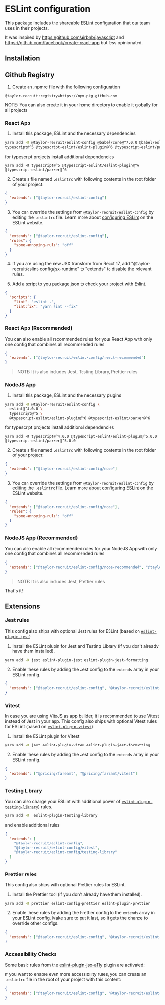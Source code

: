 # ESLint configuration

This package includes the shareable [ESLint](https://eslint.org) configuration that our team uses in their
projects.

It was inspired by https://github.com/airbnb/javascript and https://github.com/facebook/create-react-app but less
opinionated.

## Installation

## Github Registry

1. Create an .npmrc file with the following configuration

```
@taylor-recruit:registry=https://npm.pkg.github.com
```

NOTE: You can also create it in your home directory to enable it globally for all projects.

### React App

1. Install this package, ESLint and the necessary dependencies

```sh
yarn add -D @taylor-recruit/eslint-config @babel/core@^7.0.0 @babel/eslint-parser@^7.0.0 @babel/preset-react@^7.0.0 eslint@^8.0.0 eslint-plugin-react@^7.0.0 eslint-plugin-react-hooks@^4.0.0 \
typescript@^5 @typescript-eslint/eslint-plugin@^6 @typescript-eslint/parser@^6
```

for typescript projects install additional dependencies

```shell
yarn add -D typescript@^5 @typescript-eslint/eslint-plugin@^6 @typescript-eslint/parser@^6
```

2. Create a file named `.eslintrc` with following contents in the root folder of your project:

```json
{
  "extends": ["@taylor-recruit/eslint-config"]
}
```

3. You can override the settings from `@taylor-recruit/eslint-config` by editing the `.eslintrc` file. Learn more
   about [configuring ESLint](http://eslint.org/docs/user-guide/configuring) on the ESLint website.

```json
{
  "extends": ["@taylor-recruit/eslint-config"],
  "rules": {
    "some-annoying-rule": "off"
  }
}
```

4. If you are using the new JSX transform from React 17, add "@taylor-recruit/eslint-config/jsx-runtime" to "extends" to disable
   the relevant rules.

5. Add a script to you package.json to check your project with Eslint.

```json
{
  "scripts": {
    "lint": "eslint .",
    "lint:fix": "yarn lint --fix"
  }
}
```

### React App (Recommended)

You can also enable all recommended rules for your React App with only one config that combines all recommended rules

```json
{
  "extends": ["@taylor-recruit/eslint-config/react-recommended"]
}
```

> NOTE: It is also includes Jest, Testing Library, Prettier rules

### NodeJS App

1. Install this package, ESLint and the necessary plugins

```sh
yarn add -D @taylor-recruit/eslint-config \
  eslint@^8.0.0 \
  typescript@^5 \
  @typescript-eslint/eslint-plugin@^6 @typescript-eslint/parser@^6

```

for typescript projects install additional dependencies

```shell
yarn add -D typescript@^4.0.0 @typescript-eslint/eslint-plugin@^5.0.0 @typescript-eslint/parser@^5.0.0
```

2. Create a file named `.eslintrc` with following contents in the root folder of your project:

```json
{
  "extends": ["@taylor-recruit/eslint-config/node"]
}
```

3. You can override the settings from `@taylor-recruit/eslint-config` by editing the `.eslintrc` file. Learn more
   about [configuring ESLint](http://eslint.org/docs/user-guide/configuring) on the ESLint website.

```json
{
  "extends": ["@taylor-recruit/eslint-config/node"],
  "rules": {
    "some-annoying-rule": "off"
  }
}
```

### NodeJS App (Recommended)

You can also enable all recommended rules for your NodeJS App with only one config that combines all recommended rules

```json
{
  "extends": ["@taylor-recruit/eslint-config/node-recommended", "@taylor-recruit/eslint-config/jest"]
}
```

> NOTE: It is also includes Jest, Prettier rules

That's it!

## Extensions

### Jest rules

This config also ships with optional Jest rules for ESLint (based
on [`eslint-plugin-jest`](https://github.com/jest-community/eslint-plugin-jest))

1. Install the ESLint plugin for Jest and Testing Library (if you don't already have them installed).

```sh
yarn add -D jest eslint-plugin-jest eslint-plugin-jest-formatting
```

2. Enable these rules by adding the Jest config to the `extends` array in your ESLint config.

```json
{
  "extends": ["@taylor-recruit/eslint-config", "@taylor-recruit/eslint-config/jest"]
}
```

### Vitest

In case you are using ViteJS as app builder, it is recommended to use Vitest instead of Jest in your app.
This config also ships with optional Vitest rules for ESLint (based
on [`eslint-plugin-vitest`](https://github.com/veritem/eslint-plugin-vitest))

1. Install the ESLint plugin for Vitest

```sh
yarn add -D jest eslint-plugin-vites eslint-plugin-jest-formatting
```

2. Enable these rules by adding the Jest config to the `extends` array in your ESLint config.

```json
{
  "extends": ["@pricing/fareamt", "@pricing/fareamt/vitest"]
}
```

### Testing Library

You can also charge your ESLint with additional power
of [`eslint-plugin-testing-library`](https://github.com/testing-library/eslint-plugin-testing-library)) rules.

```sh
yarn add -D  eslint-plugin-testing-library
```

and enable additional rules

```json
{
  "extends": [
    "@taylor-recruit/eslint-config",
    "@taylor-recruit/eslint-config/vitest",
    "@taylor-recruit/eslint-config/testing-library"
  ]
}
```

### Prettier rules

This config also ships with optional Prettier rules for ESLint.

1. Install the Prettier tool (if you don't already have them installed).

```sh
yarn add -D prettier eslint-config-prettier eslint-plugin-prettier
```

2. Enable these rules by adding the Prettier config to the `extends` array in your ESLint config. Make sure to put it
   last, so it gets the chance to override other configs.

```json
{
  "extends": ["@taylor-recruit/eslint-config", "@taylor-recruit/eslint-config/prettier"]
}
```

### Accessibility Checks

Some basic rules from the [eslint-plugin-jsx-a11y](https://github.com/evcohen/eslint-plugin-jsx-a11y) plugin are
activated:

If you want to enable even more accessibility rules, you can create an `.eslintrc` file in the root of your project with
this content:

```json
{
  "extends": ["@taylor-recruit/eslint-config", "@taylor-recruit/eslint-config/a11y"]
}
```
